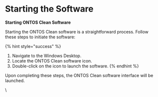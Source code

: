 # Starting the Software

**Starting ONTOS Clean Software**

Starting the ONTOS Clean software is a straightforward process. Follow these steps to initiate the software:

{% hint style="success" %}
1. Navigate to the Windows Desktop.
2. Locate the ONTOS Clean software icon.
3. Double-click on the icon to launch the software.
{% endhint %}

Upon completing these steps, the ONTOS Clean software interface will be launched.

\
